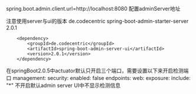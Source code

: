 spring.boot.admin.client.url=http://localhost:8080
配置adminServer地址

注意使用server与ui的版本
<dependency>
            <groupId>de.codecentric</groupId>
            <artifactId>spring-boot-admin-starter-server</artifactId>
            <version>2.0.1</version>
        </dependency>

        <dependency>
            <groupId>de.codecentric</groupId>
            <artifactId>spring-boot-admin-server-ui</artifactId>
            <version>2.0.1</version>
        </dependency>
在springBoot2.0.5中actuator默认只开启三个端口，需要设置以下来开启检测端口
management:
  security:
    enabled: false
  endpoints:
    web:
      exposure:
        include: "*"
不开启默认admin server UI中不显示检测信息        
